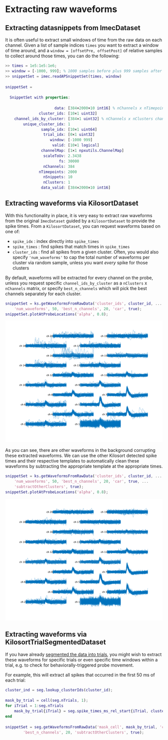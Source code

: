 # Extracting raw waveforms

## Extracting datasnippets from ImecDataset

It is often useful to extract small windows of time from the raw data on each channel. Given a list of sample indices `times` you want to extract a window of time around, and a `window = [offsetPre, offsetPost]` of relative samples to collect around those times, you can do the following:

```matlab
>> times = 1e5:1e5:1e6;
>> window = [-1000, 999]; % 1000 samples before plus 999 samples after
>> snippetSet = imec.readAPSnippetSet(times, window)

snippetSet =

  SnippetSet with properties:

                      data: [384×2000×10 int16] % nChannels x nTimepoints x nSnippets snippet data
               cluster_ids: [10×1 uint32]
    channel_ids_by_cluster: [384×1 uint32] % nChannels x nClusters channel ids, which channel ids were extracted for each cluster
        unique_cluster_idx: 1
                sample_idx: [10×1 uint64]
                 trial_idx: [0×1 uint32]
                    window: [-1000 999]
                     valid: [10×1 logical]
                channelMap: [1×1 npxutils.ChannelMap]
                 scaleToUv: 2.3438
                        fs: 30000
                 nChannels: 384
               nTimepoints: 2000
                 nSnippets: 10
                 nClusters: 1
                data_valid: [384×2000×10 int16]

```

## Extracting waveforms via KilosortDataset

With this functionality in place, it is very easy to extract raw waveforms from the original `ImecDataset` guided by a `KilosortDataset` to provide the spike times. From a `KilosortDataset`, you can request waveforms based on one of:

* `spike_idx` : index directly into `spike_times`
* `spike_times` : find spikes that match times in `spike_times`
* `cluster_ids` : find all spikes from a given cluster. Often, you would also specify `'num_waveforms'` to cap the total number of waveforms per cluster via random sample, unless you want _every_ spike for those clusters

By default, waveforms will be extracted for every channel on the probe, unless you request specific `channel_ids_by_cluster` as a `nClusters` x `nChannels` matrix, or specify `best_n_channels` which will pick the best channels separately for each cluster.

```matlab
snippetSet = ks.getWaveformsFromRawData('cluster_ids', cluster_id, ...
    'num_waveforms', 50, 'best_n_channels', 20, 'car', true);
snippetSet.plotAtProbeLocations('alpha', 0.8);
```

![cluster_snippets](images/cluster_snippets.png "Cluster waveforms")

As you can see, there are other waveforms in the background corrupting these extracted waveforms. We can use the other Kilosort detected spike times and their respective templates to automatically clean these waveforms by subtracting the appropriate template at the appropriate times.

```matlab
snippetSet = ks.getWaveformsFromRawData('cluster_ids', cluster_id, ...
    'num_waveforms', 50, 'best_n_channels', 20, 'car', true, ...
    'subtractOtherClusters', true);
snippetSet.plotAtProbeLocations('alpha', 0.8);
```

![cluster_snippets_clean](images/cluster_snippets_clean.png "Cluster waveforms")

## Extracting waveforms via KilosortTrialSegmentedDataset

If you have already [segmented the data into trials](kilosort.md#segmenting-a-kilosort-dataset-into-trials), you might wish to extract these waveforms for specific trials or even specific time windows within a trial, e.g. to check for  behaviorally-triggered probe movement.

For example, this will extract all spikes that occurred in the first 50 ms of each trial:

```matlab
cluster_ind = seg.lookup_clusterIds(cluster_id);

mask_by_trial = cell(seg.nTrials, 1);
for iTrial = 1:seg.nTrials
    mask_by_trial{iTrial} = seg.spike_times_ms_rel_start{iTrial, cluster_ind} < 50;
end

snippetSet = seg.getWaveformsFromRawData('mask_cell', mask_by_trial, 'cluster_id', cluster_id, ...
        'best_n_channels', 20, 'subtractOtherClusters', true);
```

